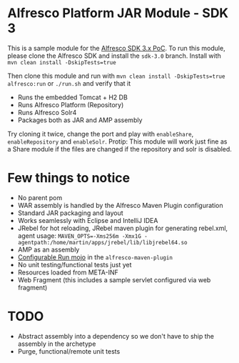 # Alfresco Platform JAR Module - SDK 3

This is a sample module for the [Alfresco SDK 3.x PoC](https://github.com/Alfresco/alfresco-sdk/tree/sdk-3.0). To run this module, please clone the Alfresco SDK and install the `sdk-3.0` branch. Install with `mvn clean install -DskipTests=true`

Then clone this module and run with `mvn clean install -DskipTests=true alfresco:run` or `./run.sh` and verify that it 

 * Runs the embedded Tomcat + H2 DB 
 * Runs Alfresco Platform (Repository)
 * Runs Alfresco Solr4
 * Packages both as JAR and AMP assembly
 
 Try cloning it twice, change the port and play with `enableShare`, `enableRepository` and `enableSolr`. Protip: This module will work just fine as a Share module if the files are changed if the repository and solr is disabled.
 
# Few things to notice

 * No parent pom
 * WAR assembly is handled by the Alfresco Maven Plugin configuration
 * Standard JAR packaging and layout
 * Works seamlessly with Eclipse and IntelliJ IDEA
 * JRebel for hot reloading, JRebel maven plugin for generating rebel.xml, agent usage: `MAVEN_OPTS=-Xms256m -Xmx1G -agentpath:/home/martin/apps/jrebel/lib/libjrebel64.so`
 * AMP as an assembly
 * [Configurable Run mojo](https://github.com/Alfresco/alfresco-sdk/blob/sdk-3.0/plugins/alfresco-maven-plugin/src/main/java/org/alfresco/maven/plugin/RunMojo.java) in the `alfresco-maven-plugin`
 * No unit testing/functional tests just yet
 * Resources loaded from META-INF
 * Web Fragment (this includes a sample servlet configured via web fragment)
 
# TODO
 
  * Abstract assembly into a dependency so we don't have to ship the assembly in the archetype
  * Purge, functional/remote unit tests
   
  
 
